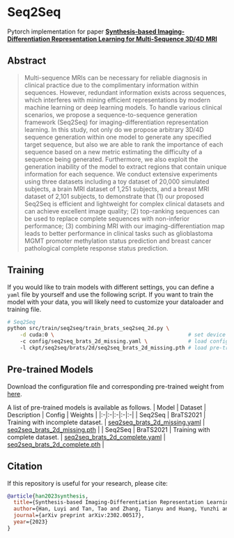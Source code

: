 # Seq2Seq

Pytorch implementation for paper **[Synthesis-based Imaging-Differentiation Representation Learning for Multi-Sequence 3D/4D MRI](https://arxiv.org/abs/2302.00517)**

## Abstract
> Multi-sequence MRIs can be necessary for reliable diagnosis in clinical practice due to the complimentary information within sequences. However, redundant information exists across sequences, which interferes with mining efficient representations by modern machine learning or deep learning models. To handle various clinical scenarios, we propose a sequence-to-sequence generation framework (Seq2Seq) for imaging-differentiation representation learning. In this study, not only do we propose arbitrary 3D/4D sequence generation within one model to generate any specified target sequence, but also we are able to rank the importance of each sequence based on a new metric estimating the difficulty of a sequence being generated. Furthermore, we also exploit the generation inability of the model to extract regions that contain unique information for each sequence. We conduct extensive experiments using three datasets including a toy dataset of 20,000 simulated subjects, a brain MRI dataset of 1,251 subjects, and a breast MRI dataset of 2,101 subjects, to demonstrate that (1) our proposed Seq2Seq is efficient and lightweight for complex clinical datasets and can achieve excellent image quality; (2) top-ranking sequences can be used to replace complete sequences with non-inferior performance; (3) combining MRI with our imaging-differentiation map leads to better performance in clinical tasks such as glioblastoma MGMT promoter methylation status prediction and breast cancer pathological complete response status prediction.

## Training
If you would like to train models with different settings, you can define a `yaml` file by yourself and use the following script.
If you want to train the model with your data, you will likely need to customize your dataloader and training file.
```sh
# Seq2Seq
python src/train/seq2seq/train_brats_seq2seq_2d.py \
    -d cuda:0 \                                           # set device
    -c config/seq2seq_brats_2d_missing.yaml \             # load configuration
    -l ckpt/seq2seq/brats/2d/seq2seq_brats_2d_missing.pth # load pre-trained weights or omit this to train from beginning
```

## Pre-trained Models
Download the configuration file and corresponding pre-trained weight from [here](https://drive.google.com/drive/folders/1aygogtHrr1WqHSWAgovHUgEpe-4lQd38?usp=sharing).

A list of pre-trained models is available as follows.
| Model | Dataset | Description | Config | Weights |
|:-|:-|:-|:-|:-|
| Seq2Seq | BraTS2021 | Training with incomplete dataset. | [seq2seq_brats_2d_missing.yaml](https://drive.google.com/file/d/1MN1AAMthuClarT16Jiiy9nae0t3NOGQt/view?usp=sharing) | [seq2seq_brats_2d_missing.pth](https://drive.google.com/file/d/1jPlOSpZQs_PMb4nnB89VU59nQ6grhV5f/view?usp=sharing) |
| Seq2Seq | BraTS2021 | Training with complete dataset. | [seq2seq_brats_2d_complete.yaml](https://drive.google.com/file/d/1EOBMEZFXk1jqHstxq208p13YuObED-Ay/view?usp=sharing) | [seq2seq_brats_2d_complete.pth](https://drive.google.com/file/d/19c4F3Pw_T2zye35d9fdwIHs4uKt7QRal/view?usp=sharing) |

## Citation
If this repository is useful for your research, please cite:

```bib
@article{han2023synthesis,
  title={Synthesis-based Imaging-Differentiation Representation Learning for Multi-Sequence 3D/4D MRI},
  author={Han, Luyi and Tan, Tao and Zhang, Tianyu and Huang, Yunzhi and Wang, Xin and Gao, Yuan and Teuwen, Jonas and Mann, Ritse},
  journal={arXiv preprint arXiv:2302.00517},
  year={2023}
}
```